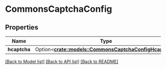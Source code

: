 # CommonsCaptchaConfig

## Properties

Name | Type | Description | Notes
------------ | ------------- | ------------- | -------------
**hcaptcha** | Option<[**crate::models::CommonsCaptchaConfigHcaptcha**](CommonsCaptchaConfigHcaptcha.md)> |  | [optional]

[[Back to Model list]](../README.md#documentation-for-models) [[Back to API list]](../README.md#documentation-for-api-endpoints) [[Back to README]](../README.md)


